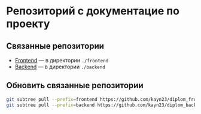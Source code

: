 # Репозиторий с документацие по проекту

## Связанные репозитории

- [Frontend](https://github.com/kayn23/diplom_front.git) — в директории `./frontend`
- [Backend](https://github.com/kayn23/diplom_backend.git) — в директории `./backend`

## Обновить связанные репозитории
``` bash
git subtree pull --prefix=frontend https://github.com/kayn23/diplom_front.git main
git subtree pull --prefix=backend https://github.com/kayn23/diplom_backend.git main
```

